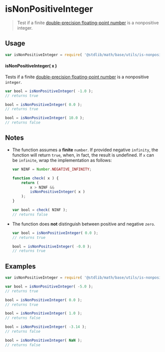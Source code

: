 # isNonPositiveInteger

> Test if a finite [double-precision floating-point number][ieee754] is a nonpositive integer.


<section class="usage">

## Usage

``` javascript
var isNonPositiveInteger = require( '@stdlib/math/base/utils/is-nonpositive-integer' );
```

#### isNonPositiveInteger( x )

Tests if a finite [double-precision floating-point number][ieee754] is a nonpositive `integer`.

``` javascript
var bool = isNonPositiveInteger( -1.0 );
// returns true

bool = isNonPositiveInteger( 0.0 );
// returns true

bool = isNonPositiveInteger( 10.0 );
// returns false
```

</section>

<!-- /.usage -->


<section class="notes">

## Notes

* The function assumes a __finite__ `number`. If provided negative `infinity`, the function will return `true`, when, in fact, the result is undefined. If `x` can be `infinite`, wrap the implementation as follows:

  ``` javascript
  var NINF = Number.NEGATIVE_INFINITY;

  function check( x ) {
      return (
          x > NINF &&
          isNonPositiveInteger( x )
      );
  }

  var bool = check( NINF );
  // returns false
  ```

* The function does __not__ distinguish between positive and negative `zero`.

  ``` javascript
  var bool = isNonPositiveInteger( 0.0 );
  // returns true

  bool = isNonPositiveInteger( -0.0 );
  // returns true
  ```

</section>

<!-- /.notes -->


<section class="examples">

## Examples

``` javascript
var isNonPositiveInteger = require( '@stdlib/math/base/utils/is-nonpositive-integer' );

var bool = isNonPositiveInteger( -5.0 );
// returns true

bool = isNonPositiveInteger( 0.0 );
// returns true

bool = isNonPositiveInteger( 1.0 );
// returns false

bool = isNonPositiveInteger( -3.14 );
// returns false

bool = isNonPositiveInteger( NaN );
// returns false
```

</section>

<!-- /.examples -->


<section class="links">

[ieee754]: https://en.wikipedia.org/wiki/IEEE_754-1985

</section>

<!-- /.links -->
